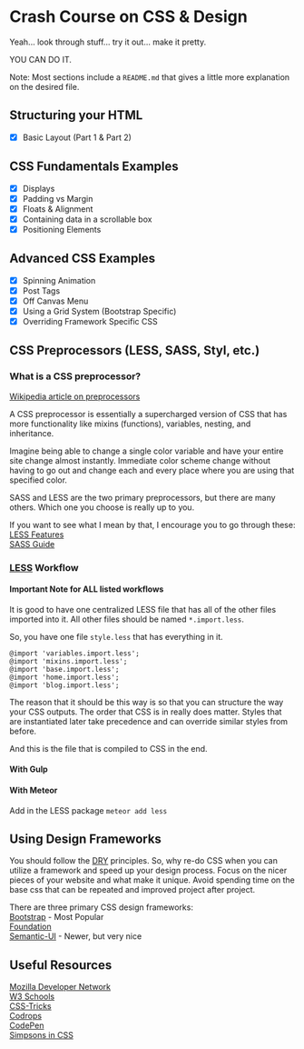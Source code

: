 # Crash Course on CSS & Design

Yeah... look through stuff... try it out... make it pretty.

YOU CAN DO IT.

Note: Most sections include a ```README.md``` that gives a little more explanation on the desired file.

## Structuring your HTML
- [x] Basic Layout (Part 1 & Part 2)

## CSS Fundamentals Examples
- [x] Displays
- [x] Padding vs Margin
- [x] Floats & Alignment
- [x] Containing data in a scrollable box
- [x] Positioning Elements

## Advanced CSS Examples
- [x] Spinning Animation
- [x] Post Tags
- [x] Off Canvas Menu
- [x] Using a Grid System (Bootstrap Specific)
- [x] Overriding Framework Specific CSS

## CSS Preprocessors (LESS, SASS, Styl, etc.)

### What is a CSS preprocessor?
[Wikipedia article on preprocessors](http://en.wikipedia.org/wiki/Preprocessor)

A CSS preprocessor is essentially a supercharged version of CSS that has more functionality
like mixins (functions), variables, nesting, and inheritance.

Imagine being able to change a single color variable and have your entire site
change almost instantly. Immediate color scheme change without having to go out
and change each and every place where you are using that specified color.

SASS and LESS are the two primary preprocessors, but there are many others.
Which one you choose is really up to you.

If you want to see what I mean by that, I encourage you to go through these:
[LESS Features](http://lesscss.org/features/)  
[SASS Guide](http://sass-lang.com/guide)

### [LESS](lesscss.org) Workflow
#### Important Note for ALL listed workflows
It is good to have one centralized LESS file that has all of the other files imported
into it. All other files should be named ```*.import.less```.

So, you have one file ```style.less``` that has everything in it.
```less
@import 'variables.import.less';
@import 'mixins.import.less';
@import 'base.import.less';
@import 'home.import.less';
@import 'blog.import.less';
```
The reason that it should be this way is so that you can structure the way your CSS outputs.
The order that CSS is in really does matter. Styles that are instantiated later take precedence
and can override similar styles from before.

And this is the file that is compiled to CSS in the end.

#### With Gulp


#### With Meteor
Add in the LESS package
```meteor add less```

## Using Design Frameworks
You should follow the [DRY](http://en.wikipedia.org/wiki/Don't_repeat_yourself) principles.
So, why re-do CSS when you can utilize a framework and speed up your design process. Focus on the
nicer pieces of your website and what make it unique. Avoid spending time on the base
css that can be repeated and improved project after project.

There are three primary CSS design frameworks:  
[Bootstrap](getbootstrap.com) - Most Popular  
[Foundation](foundation.zurb.com)  
[Semantic-UI](semantic-ui.com) - Newer, but very nice  

## Useful Resources
[Mozilla Developer Network](https://developer.mozilla.org/en-US/Learn/CSS)  
[W3 Schools](http://www.w3schools.com/css/)  
[CSS-Tricks](http://css-tricks.com/)  
[Codrops](http://tympanus.net/codrops/)  
[CodePen](http://codepen.io/)  
[Simpsons in CSS](http://pattle.github.io/simpsons-in-css/)  
